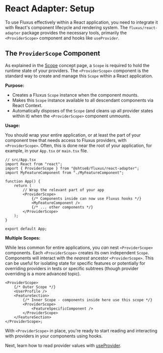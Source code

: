 # React Adapter: Setup

To use Fluxus effectively within a React application, you need to integrate it
with React's component lifecycle and rendering system. The
`fluxus/react-adapter` package provides the necessary tools, primarily the
`<ProviderScope>` component and hooks like `useProvider`.

## The `ProviderScope` Component

As explained in the [Scope](./../scope.md) concept page, a `Scope` is required
to hold the runtime state of your providers. The `<ProviderScope>` component is
the standard way to create and manage this `Scope` within a React application.

**Purpose:**

- Creates a Fluxus `Scope` instance when the component mounts.
- Makes this `Scope` instance available to all descendant components via React
  Context.
- Automatically disposes of the `Scope` (and cleans up all provider states
  within it) when the `<ProviderScope>` component unmounts.

**Usage:**

You should wrap your entire application, or at least the part of your component
tree that needs access to Fluxus providers, with `<ProviderScope>`. Often, this
is done near the root of your application, for example, in your `App.tsx` or
`main.tsx` file.

```tsx {3,8}
// src/App.tsx
import React from "react";
import { ProviderScope } from "@shtse8/fluxus/react-adapter";
import MyFeatureComponent from "./MyFeatureComponent";

function App() {
    return (
        // Wrap the relevant part of your app
        <ProviderScope>
            {/* Components inside can now use Fluxus hooks */}
            <MyFeatureComponent />
            {/* ... other components */}
        </ProviderScope>
    );
}

export default App;
```

**Multiple Scopes:**

While less common for entire applications, you _can_ nest `<ProviderScope>`
components. Each `<ProviderScope>` creates its own independent `Scope`.
Components will interact with the _nearest_ ancestor `<ProviderScope>`. This can
be useful for isolating state for specific features or potentially for
overriding providers in tests or specific subtrees (though provider overriding
is a more advanced topic).

```tsx
<ProviderScope>
    {/* Outer Scope */}
    <UserProfile />
    <FeatureSection>
        {/* Inner Scope - components inside here use this scope */}
        <ProviderScope>
            <FeatureSpecificComponent />
        </ProviderScope>
    </FeatureSection>
</ProviderScope>;
```

With `<ProviderScope>` in place, you're ready to start reading and interacting
with providers in your components using hooks.

Next, learn how to read provider values with [useProvider](./use-provider.md).
